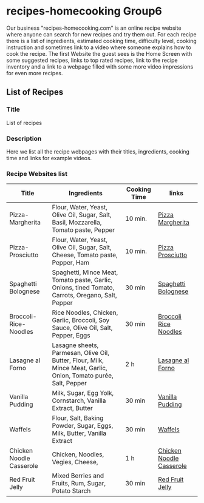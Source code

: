 # recipes-homecooking Group6

Our business "recipes-homecooking.com" is an online recipe website where anyone can search for new recipes 
and try them out. For each recipe there is a list of ingredients, estimated cooking time, difficulty level,
cooking instruction and sometimes link to a video where someone explains how to cook the recipe.
The first Website the guest sees is the Home Screen with some suggested recipes, links to top rated recipes,
link to the recipe inventory and a link to a webpage filled with some more video impressions for even more 
recipes.

## List of Recipes
### Title 
List of recipes
### Description
Here we list all the recipe webpages with their titles, ingredients, cooking time and links for example videos.
### Recipe Websites list
| Title | Ingredients | Cooking Time | links |
| ------ | ------ | ------ | ------ | 
| Pizza-Margherita | Flour, Water, Yeast, Olive Oil, Sugar, Salt, Basil, Mozzarella, Tomato paste, Pepper | 10 min. | [Pizza Margherita](https://www.youtube.com/watch?v=az5D8C6K5Dk) |
| Pizza-Prosciutto | Flour, Water, Yeast, Olive Oil, Sugar, Salt, Cheese, Tomato paste, Pepper, Ham | 10 min. | [Pizza Prosciutto](https://www.youtube.com/watch?v=ae-8_5zdUgI) |
| Spaghetti Bolognese | Spaghetti, Mince Meat, Tomato paste, Garlic, Onions, tined Tomato, Carrots, Oregano, Salt, Pepper | 30 min | [Spaghetti Bolognese](https://www.youtube.com/watch?v=v2WqcHH65NQ) |
| Broccoli-Rice-Noodles | Rice Noodles, Chicken, Garlic, Broccoli, Soy Sauce, Olive Oil, Salt, Pepper, Eggs | 30 min | [Broccoli Rice Noodles](https://www.youtube.com/watch?v=mhDJNfV7hjk)|
| Lasagne al Forno | Lasagne sheets, Parmesan, Olive Oil, Butter, Flour, Milk, Mince Meat, Garlic, Onion, Tomato purée, Salt, Pepper | 2 h | [Lasagne al Forno](https://www.youtube.com/watch?v=GK7GObLUCWU) |
| Vanilla Pudding | Milk, Sugar, Egg Yolk, Cornstarch, Vanilla Extract, Butter | 30 min | [Vanilla Pudding](https://celebratingsweets.com/homemade-vanilla-pudding/) |
| Waffels | Flour, Salt, Baking Powder, Sugar, Eggs, Milk, Butter, Vanilla Extract | 30 min | [Waffels](https://www.allrecipes.com/recipe/20513/classic-waffles/) |
| Chicken Noodle Casserole | Chicken, Noodles, Vegies, Cheese,  | 1 h | [Chicken Noodle Casserole](https://www.spendwithpennies.com/quick-chicken-and-noodle-bake/)
| Red Fruit Jelly | Mixed Berries and Fruits, Rum, Sugar, Potato Starch | 30 min | [Red Fruit Jelly](https://yeoldekitchen.com/en/blog/red-fruit-jelly/)